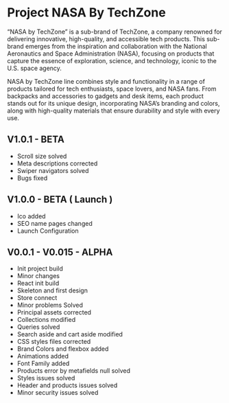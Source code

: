 # Project NASA By TechZone
“NASA by TechZone” is a sub-brand of TechZone, a company renowned for delivering innovative, high-quality, and accessible tech products. This sub-brand emerges from the inspiration and collaboration with the National Aeronautics and Space Administration (NASA), focusing on products that capture the essence of exploration, science, and technology, iconic to the U.S. space agency.

NASA by TechZone line combines style and functionality in a range of products tailored for tech enthusiasts, space lovers, and NASA fans. From backpacks and accessories to gadgets and desk items, each product stands out for its unique design, incorporating NASA’s branding and colors, along with high-quality materials that ensure durability and style with every use.

## V1.0.1 - BETA
- Scroll size solved
- Meta descriptions corrected
- Swiper navigators solved
- Bugs fixed 

## V1.0.0 - BETA ( Launch )
- Ico added 
- SEO name pages changed
- Launch Configuration

## V0.0.1 - V0.015 - ALPHA
- Init project build
- Minor changes
- React init build 
- Skeleton and first design
- Store connect 
- Minor problems Solved
- Principal assets corrected
- Collections modified
- Queries solved
- Search aside and cart aside modified 
- CSS styles files corrected
- Brand Colors and flexbox added
- Animations added
- Font Family added
- Products error by metafields null solved
- Styles issues solved
- Header and products issues solved
- Minor security issues solved
